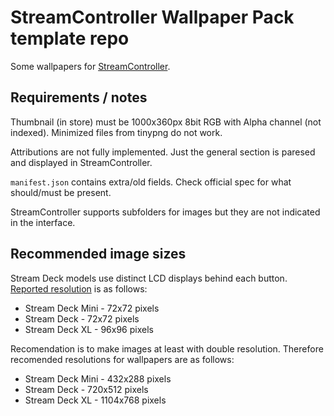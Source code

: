 # StreamController Wallpaper Pack template repo
Some wallpapers for [StreamController](https://github.com/Core447/StreamController).

## Requirements / notes
Thumbnail (in store) must be 1000x360px 8bit RGB with Alpha channel (not indexed). Minimized files from tinypng do not work.

Attributions are not fully implemented. Just the general section is paresed and displayed in StreamController.

`manifest.json` contains extra/old fields. Check official spec for what should/must be present.

StreamController supports subfolders for images but they are not indicated in the interface.

## Recommended image sizes
Stream Deck models use distinct LCD displays behind each button. [Reported resolution](https://www.reddit.com/r/elgato/comments/p24mr1/comment/h8jmzw6/?utm_source=share&utm_medium=web3x&utm_name=web3xcss&utm_term=1&utm_content=share_button) is as follows:

 * Stream Deck Mini - 72x72 pixels
 * Stream Deck - 72x72 pixels
 * Stream Deck XL - 96x96 pixels

Recomendation is to make images at least with double resolution. Therefore recomended resolutions for wallpapers are as follows:

 * Stream Deck Mini - 432x288 pixels
 * Stream Deck - 720x512 pixels
 * Stream Deck XL - 1104x768 pixels

